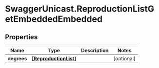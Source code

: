 # SwaggerUnicast.ReproductionListGetEmbeddedEmbedded

## Properties

Name | Type | Description | Notes
------------ | ------------- | ------------- | -------------
**degrees** | [**[ReproductionList]**](ReproductionList.md) |  | [optional] 



